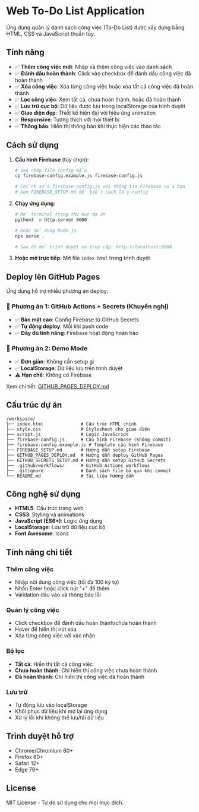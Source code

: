 # Web To-Do List Application

Ứng dụng quản lý danh sách công việc (To-Do List) được xây dựng bằng HTML, CSS và JavaScript thuần túy.

## Tính năng

- ✅ **Thêm công việc mới**: Nhập và thêm công việc vào danh sách
- ✅ **Đánh dấu hoàn thành**: Click vào checkbox để đánh dấu công việc đã hoàn thành
- ✅ **Xóa công việc**: Xóa từng công việc hoặc xóa tất cả công việc đã hoàn thành
- ✅ **Lọc công việc**: Xem tất cả, chưa hoàn thành, hoặc đã hoàn thành
- ✅ **Lưu trữ cục bộ**: Dữ liệu được lưu trong localStorage của trình duyệt
- ✅ **Giao diện đẹp**: Thiết kế hiện đại với hiệu ứng animation
- ✅ **Responsive**: Tương thích với mọi thiết bị
- ✅ **Thông báo**: Hiển thị thông báo khi thực hiện các thao tác

## Cách sử dụng

1. **Cấu hình Firebase** (tùy chọn):
   ```bash
   # Sao chép file config mẫu
   cp firebase-config.example.js firebase-config.js
   
   # Chỉnh sửa firebase-config.js với thông tin Firebase của bạn
   # Xem FIREBASE_SETUP.md để biết cách lấy config
   ```

2. **Chạy ứng dụng**:
   ```bash
   # Mở terminal trong thư mục dự án
   python3 -m http.server 8000
   
   # Hoặc sử dụng Node.js
   npx serve .
   
   # Sau đó mở trình duyệt và truy cập: http://localhost:8000
   ```

3. **Hoặc mở trực tiếp**: Mở file `index.html` trong trình duyệt

## Deploy lên GitHub Pages

Ứng dụng hỗ trợ nhiều phương án deploy:

### 🚀 **Phương án 1: GitHub Actions + Secrets** (Khuyến nghị)
- ✅ **Bảo mật cao**: Config Firebase từ GitHub Secrets
- ✅ **Tự động deploy**: Mỗi khi push code
- ✅ **Đầy đủ tính năng**: Firebase hoạt động hoàn hảo

### 🔧 **Phương án 2: Demo Mode**
- ✅ **Đơn giản**: Không cần setup gì
- ✅ **LocalStorage**: Dữ liệu lưu trên trình duyệt
- ⚠️ **Hạn chế**: Không có Firebase

Xem chi tiết: [GITHUB_PAGES_DEPLOY.md](GITHUB_PAGES_DEPLOY.md)

## Cấu trúc dự án

```
/workspace/
├── index.html              # Cấu trúc HTML chính
├── style.css               # Stylesheet cho giao diện
├── script.js               # Logic JavaScript
├── firebase-config.js      # Cấu hình Firebase (không commit)
├── firebase-config.example.js # Template cấu hình Firebase
├── FIREBASE_SETUP.md       # Hướng dẫn setup Firebase
├── GITHUB_PAGES_DEPLOY.md  # Hướng dẫn deploy GitHub Pages
├── GITHUB_SECRETS_SETUP.md # Hướng dẫn setup GitHub Secrets
├── .github/workflows/      # GitHub Actions workflows
├── .gitignore              # Danh sách file bỏ qua khi commit
└── README.md               # Tài liệu hướng dẫn
```

## Công nghệ sử dụng

- **HTML5**: Cấu trúc trang web
- **CSS3**: Styling và animations
- **JavaScript (ES6+)**: Logic ứng dụng
- **LocalStorage**: Lưu trữ dữ liệu cục bộ
- **Font Awesome**: Icons

## Tính năng chi tiết

### Thêm công việc
- Nhập nội dung công việc (tối đa 100 ký tự)
- Nhấn Enter hoặc click nút "+" để thêm
- Validation đầu vào và thông báo lỗi

### Quản lý công việc
- Click checkbox để đánh dấu hoàn thành/chưa hoàn thành
- Hover để hiển thị nút xóa
- Xóa từng công việc với xác nhận

### Bộ lọc
- **Tất cả**: Hiển thị tất cả công việc
- **Chưa hoàn thành**: Chỉ hiển thị công việc chưa hoàn thành
- **Đã hoàn thành**: Chỉ hiển thị công việc đã hoàn thành

### Lưu trữ
- Tự động lưu vào localStorage
- Khôi phục dữ liệu khi mở lại ứng dụng
- Xử lý lỗi khi không thể lưu/tải dữ liệu

## Trình duyệt hỗ trợ

- Chrome/Chromium 60+
- Firefox 60+
- Safari 12+
- Edge 79+

## License

MIT License - Tự do sử dụng cho mọi mục đích.